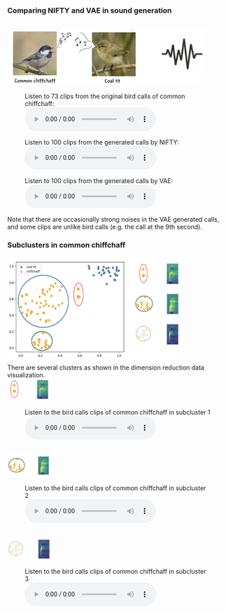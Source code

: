  

<h3>Comparing NIFTY and VAE in sound generation </h3><br>
<img
  src="birds.png" 
  width="455"
  height="127" /><br> 
  
<figure>
  <figcaption>Listen to 73 clips from the original bird calls of common chiffchaff:</figcaption>
  <audio controls src="true_comchi.wav">>
    <a href="true_comchi.wav"> Download audio </a>
  </audio>
</figure> 

<figure>
  <figcaption>Listen to 100 clips from the generated calls by NIFTY:</figcaption>
  <audio controls src="nifty_comchi.wav">>
    <a href="nifty_comchi.wav"> Download audio </a>
  </audio>
</figure> 

<figure>
  <figcaption>Listen to 100 clips from the generated calls by VAE:</figcaption>
  <audio controls src="vae_comchi.wav">>
    <a href="vae_comchi.wav"> Download audio </a>
  </audio>
</figure> 
Note that there are occasionally strong noises in the VAE generated calls, and some clips are unlike bird calls (e.g. the call at the 9th second).

<h3>Subclusters in common chiffchaff </h3>

<img
  src="bird_cluster.png" 
  width="400"
  height="241" />
<br> 
There are several clusters as shown in the dimension reduction data visualization. 
<br> 
<img
  src="cluster1.png" 
  width="100"
  height="51" /><br> 
<figure>
  <figcaption>Listen to the bird calls clips of common chiffchaff in subcluster 1</figcaption>
  <audio controls src="sub1.wav">>
    <a href="sub1.wav"> Download audio </a>
  </audio>
</figure> 
<br> 
<img
  src="cluster2.png" 
  width="100"
  height="51" /><br> 
<figure>
  <figcaption>Listen to the bird calls clips of common chiffchaff in subcluster 2</figcaption>
  <audio controls src="sub2.wav">>
    <a href="sub2.wav"> Download audio </a>
  </audio>
</figure> 
<br> 
<img
  src="cluster3.png" 
  width="100"
  height="51" /><br> 

<figure>
  <figcaption>Listen to the bird calls clips of common chiffchaff in subcluster 3</figcaption>
  <audio controls src="sub3.wav">>
    <a href="sub3.wav"> Download audio </a>
  </audio>
</figure> 
